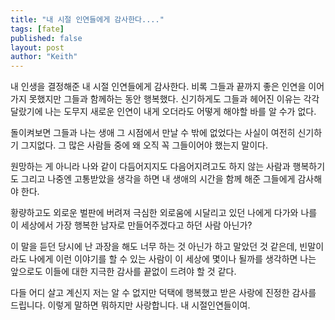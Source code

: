 ```yaml
---
title: "내 시절 인연들에게 감사한다...."
tags: [fate]
published: false
layout: post
author: "Keith"
---
```


내 인생을 결정해준 내 시절 인연들에게 감사한다. 비록 그들과 끝까지 좋은 인연을 이어가지 못했지만 그들과 함께하는 동안 행복했다. 신기하게도 그들과 헤어진 이유는 각각 달랐기에 나는 도무지 새로운 인연이 내게 오더라도 어떻게 해야할 바를 알 수가 없다.

돌이켜보면 그들과 나는 생애 그 시점에서 만날 수 밖에 없었다는 사실이 여전히 신기하기 그지없다. 그 많은 사람들 중에 왜 오직 꼭 그들이어야 했는지 말이다.

원망하는 게 아니라 나와 같이 다듬어지지도 다음어지려고도 하지 않는 사람과 행복하기도 그리고 나중엔 고통받았을 생각을 하면 내 생애의 시간을 함께 해준 그들에게 감사해야 한다.

황량하고도 외로운 벌판에 버려져 극심한 외로움에 시달리고 있던 나에게 다가와 나를 이 세상에서 가장 행복한 남자로 만들어주겠다고 하던 사람 아닌가? 

이 말을 듣던 당시에 난 과장을 해도 너무 하는 것 아닌가 하고 말았던 것 같은데, 빈말이라도 나에게 이런 이야기를 할 수 있는 사람이 이 세상에 몇이나 될까를 생각하면 나는 앞으로도 이들에 대한 지극한 감사를 끝없이 드려야 할 것 같다.

다들 어디 살고 계신지 저는 알 수 없지만 덕택에 행복했고 받은 사랑에 진정한 감사를 드립니다. 이렇게 말하면 뭐하지만 사랑합니다. 내 시절인연들이여.